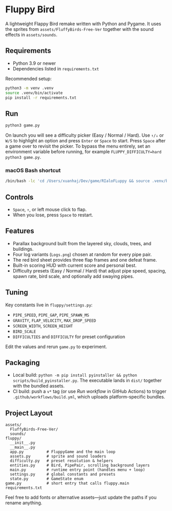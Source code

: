 # Fluppy Bird

A lightweight Flappy Bird remake written with Python and Pygame. It uses the sprites from `assets/FluffyBirds-Free-Ver` together with the sound effects in `assets/sounds`.

## Requirements

- Python 3.9 or newer
- Dependencies listed in `requirements.txt`

Recommended setup:

```bash
python3 -m venv .venv
source .venv/bin/activate
pip install -r requirements.txt
```

## Run

```bash
python3 game.py
```

 On launch you will see a difficulty picker (Easy / Normal / Hard). Use `↑/↓` or `W/S` to highlight an option and press `Enter` or `Space` to start. Press `Space` after a game over to revisit the picker. To bypass the menu entirely, set an environment variable before running, for example `FLUPPY_DIFFICULTY=hard python3 game.py`.

### macOS Bash shortcut

```bash
/bin/bash -lc 'cd /Users/xuanhaj/Dev/game/RIaloFLuppy && source .venv/bin/activate && python3 game.py'
```

## Controls

- `Space`, `↑`, or left mouse click to flap.
- When you lose, press `Space` to restart.

## Features

- Parallax background built from the layered sky, clouds, trees, and buildings.
- Four log variants (`Logs.png`) chosen at random for every pipe pair.
- The red bird sheet provides three flap frames and one defeat frame.
- Built-in scoring HUD with current score and personal best.
- Difficulty presets (Easy / Normal / Hard) that adjust pipe speed, spacing, spawn rate, bird scale, and optionally add swaying pipes.

## Tuning

Key constants live in `fluppy/settings.py`:

- `PIPE_SPEED`, `PIPE_GAP`, `PIPE_SPAWN_MS`
- `GRAVITY`, `FLAP_VELOCITY`, `MAX_DROP_SPEED`
- `SCREEN_WIDTH`, `SCREEN_HEIGHT`
- `BIRD_SCALE`
- `DIFFICULTIES` and `DIFFICULTY` for preset configuration

Edit the values and rerun `game.py` to experiment.

## Packaging

- Local build: `python -m pip install pyinstaller && python scripts/build_pyinstaller.py`. The executable lands in `dist/` together with the bundled assets.
- CI build: push a `v*` tag (or use *Run workflow* in GitHub Actions) to trigger `.github/workflows/build.yml`, which uploads platform-specific bundles.

## Project Layout

```
assets/
  FluffyBirds-Free-Ver/
  sounds/
fluppy/
  __init__.py
  __main__.py
  app.py          # FluppyGame and the main loop
  assets.py       # sprite and sound loaders
  difficulty.py   # preset resolution & helpers
  entities.py     # Bird, PipePair, scrolling background layers
  main.py         # runtime entry point (handles menu + loop)
  settings.py     # global constants and presets
  state.py        # GameState enum
game.py           # short entry that calls fluppy.main
requirements.txt
```

Feel free to add fonts or alternative assets—just update the paths if you rename anything.
